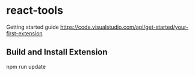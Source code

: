 # react-tools

Getting started guide https://code.visualstudio.com/api/get-started/your-first-extension

## Build and Install Extension

npm run update

